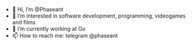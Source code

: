 - 👋 Hi, I’m @Phaseant
- 👀 I’m interested in software development, programming, videogames and films
- 🌱 I’m currently working at Go
- 📫 How to reach me: telegram @phaseant

<!---
Phaseant/Phaseant is a ✨ special ✨ repository because its `README.md` (this file) appears on your GitHub profile.
You can click the Preview link to take a look at your changes.
--->
